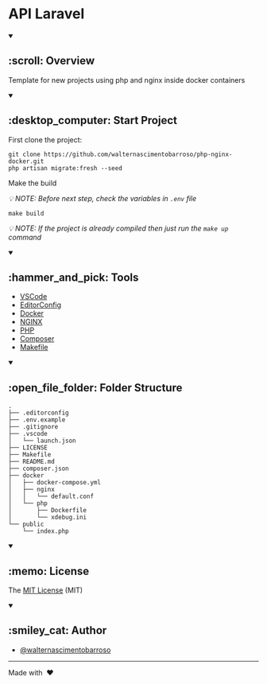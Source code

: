 # API Laravel

<details open>
<summary><h2> :scroll: Overview </h2></summary>

Template for new projects using php and nginx inside docker containers

</details>

<details open>
<summary><h2> :desktop_computer: Start Project </h2></summary>

First clone the project:

```
git clone https://github.com/walternascimentobarroso/php-nginx-docker.git
php artisan migrate:fresh --seed
```

Make the build

_:bulb: NOTE: Before next step, check the variables in `.env` file_

```
make build
```

_:bulb: NOTE: If the project is already compiled then just run the `make up` command_

</details>

<details open>
<summary><h2> :hammer_and_pick: Tools </h2></summary>

-   [VSCode](https://code.visualstudio.com/)
-   [EditorConfig](https://editorconfig.org/)
-   [Docker](https://www.docker.com/)
-   [NGINX](https://www.nginx.com/)
-   [PHP](https://www.php.net/)
-   [Composer](https://getcomposer.org/)
-   [Makefile](https://www.gnu.org/software/make/manual/make.html)

</details>

<details open>
<summary><h2> :open_file_folder: Folder Structure </h2></summary>

```
.
├── .editorconfig
├── .env.example
├── .gitignore
├── .vscode
│   └── launch.json
├── LICENSE
├── Makefile
├── README.md
├── composer.json
├── docker
│   ├── docker-compose.yml
│   ├── nginx
│   │   └── default.conf
│   └── php
│       ├── Dockerfile
│       └── xdebug.ini
└── public
    └── index.php
```

</details>

<details open>
<summary><h2> :memo: License </h2></summary>

The [MIT License](LICENSE) (MIT)

</details>

<details open>
<summary><h2> :smiley_cat: Author </h2></summary>

-   [@walternascimentobarroso](https://walternascimentobarroso.github.io/)

</details>

---

Made with &nbsp;❤️&nbsp;
